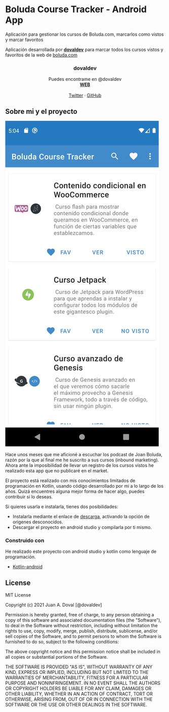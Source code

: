 # Boluda Course Tracker - Android App
Aplicación para gestionar los cursos de Boluda.com, marcarlos como vistos y marcar favoritos

<p>Aplicación desarrollada por <a href="https://dovaldev.com"><strong>dovaldev</strong></a> para marcar todos los cursos vistos y favoritos de la web de <a href="https://boluda.com">boluda.com</a>
  
  <!-- DOVALDEV -->
  <p align="center">
  
  <h3 align="center">dovaldev</h3>

  <p align="center">
    Puedes encontrame en @dovaldev
    <br />
    <a href="https://dovaldev.com"><strong>WEB</strong></a>
    <br />
    <br />
    <a href="https://twitter.com/dovaldev">Twitter</a>
    ·
    <a href="https://github.com/dovaldev">GitHub</a>
  </p>
</p>
  
  
<!-- ABOUT THE PROJECT -->
## Sobre mi y el proyecto

[![Product Name Screen Shot][product-screenshot]](https://dovaldev.com)
<p>Hace unos meses que me aficioné a escuchar los podcast de Joan Boluda, razón por la que al final me he suscrito a sus cursos (inbound marketing). Ahora ante la imposibilidad de llevar un registro de los cursos vistos he realizado esta app que no publicaré en el market.</p>
<p>El proyecto está realizado con mis conocimientos limitados de programación en Kotlin, usando código desarrollado por mi a lo largo de los años. Quizá encuentres alguna mejor forma de hacer algo, puedes contribuir si lo deseas.</p>

<!-- INSTALL -->
<p>Si quieres usarla e instalarla, tienes dos posibilidades:</p>
<ul>
  <li>Instalarla mediante el enlace de <a href="https://github.com/dovaldev/boluda_course_tracker/tree/master/app/release">descarga</a>, activando la opción de origenes desconocidos.</li>
  <li>Descargar el proyecto en android studio y compilarla por ti mismo.</li>
</ul>




### Construido con

He realizado este proyecto con android studio y kotlin como lenguaje de programación.
* [Kotlin-android](https://kotlinlang.org/)


<!-- LICENSE -->
## License

MIT License

Copyright (c) 2021 Juan A. Doval [@dovaldev]

Permission is hereby granted, free of charge, to any person obtaining a copy
of this software and associated documentation files (the "Software"), to deal
in the Software without restriction, including without limitation the rights
to use, copy, modify, merge, publish, distribute, sublicense, and/or sell
copies of the Software, and to permit persons to whom the Software is
furnished to do so, subject to the following conditions:

The above copyright notice and this permission notice shall be included in all
copies or substantial portions of the Software.

THE SOFTWARE IS PROVIDED "AS IS", WITHOUT WARRANTY OF ANY KIND, EXPRESS OR
IMPLIED, INCLUDING BUT NOT LIMITED TO THE WARRANTIES OF MERCHANTABILITY,
FITNESS FOR A PARTICULAR PURPOSE AND NONINFRINGEMENT. IN NO EVENT SHALL THE
AUTHORS OR COPYRIGHT HOLDERS BE LIABLE FOR ANY CLAIM, DAMAGES OR OTHER
LIABILITY, WHETHER IN AN ACTION OF CONTRACT, TORT OR OTHERWISE, ARISING FROM,
OUT OF OR IN CONNECTION WITH THE SOFTWARE OR THE USE OR OTHER DEALINGS IN THE
SOFTWARE.

  
  <!-- MARKDOWN LINKS & IMAGES -->
  [product-screenshot]: images/screenshot-fav.png
  [dovaldev-url]: https://dovaldev.com
  [boluda-url]: https://boluda.com
  [app-url]: https://boluda.com
